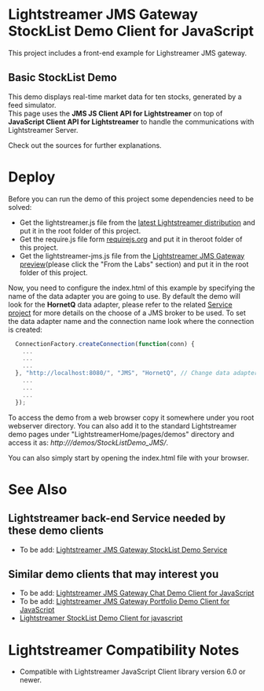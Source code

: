 # Lightstreamer JMS Gateway StockList Demo Client for JavaScript #

This project includes a front-end example for Lighstreamer JMS gateway.

## Basic StockList Demo ##

This demo displays real-time market data for ten stocks, generated by a feed simulator.<br>
This page uses the <b>JMS JS Client API for Lightstreamer</b> on top of <b>JavaScript Client API for Lightstreamer</b> to handle the communications with Lightstreamer Server.<br>

Check out the sources for further explanations. 

# Deploy #

Before you can run the demo of this project some dependencies need to be solved:

-  Get the lightstreamer.js file from the [latest Lightstreamer distribution](http://www.lightstreamer.com/download) and put it in the root folder of this project.
-  Get the require.js file form [requirejs.org](http://requirejs.org/docs/download.html) and put it in theroot folder of this project.
-  Get the lightstreamer-jms.js file from the [Lightstreamer JMS Gateway preview](http://www.lightstreamer.com/download)(please click the "From the Labs" section) and put it in the root folder of this project.

Now, you need to configure the index.html of this example by specifying the name of the data adapter you are going to use. By default the demo will look for the <b>HornetQ</b> data adapter, please refer to the related [Service project]() for more details on the choose of a JMS broker to be used. 
To set the data adapter name and the connection name look where the connection is created:

```js
  ConnectionFactory.createConnection(function(conn) {
    ...
    ...
    ...
  }, "http://localhost:8080/", "JMS", "HornetQ", // Change data adapter here
    ...
    ...
    ...
  });
```

To access the demo from a web browser copy it somewhere under you root webserver directory. You can also add it to the standard Lightstreamer demo pages under "LightstreamerHome/pages/demos" directory and access it as: <i>http://<your lightstreamer http address>/demos/StockListDemo_JMS/</i>.

You can also simply start by opening the index.html file with your browser.


# See Also #

## Lightstreamer back-end Service needed by these demo clients ##

* To be add: [Lightstreamer JMS Gateway StockList Demo Service]()

## Similar demo clients that may interest you ##

* To be add: [Lightstreamer JMS Gateway Chat Demo Client for JavaScript]()
* To be add: [Lightstreamer JMS Gateway Portfolio Demo Client for JavaScript]()
* [Lightstreamer StockList Demo Client for javascript](https://github.com/Weswit/Lightstreamer-example-StockList-client-javascript)

# Lightstreamer Compatibility Notes #

- Compatible with Lightstreamer JavaScript Client library version 6.0 or newer.